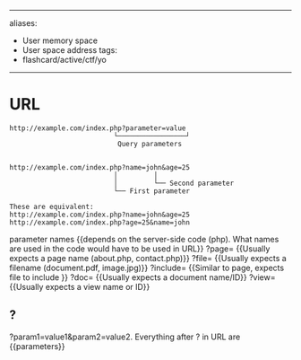 
---
aliases:
  - User memory space 
  - User space address 
tags:
  - flashcard/active/ctf/yo
---
# URL
```
http://example.com/index.php?parameter=value
                          └─────────────────┘
                           Query parameters


http://example.com/index.php?name=john&age=25
                          │         │
                          │         └── Second parameter
                          └── First parameter

These are equivalent:
http://example.com/index.php?name=john&age=25
http://example.com/index.php?age=25&name=john
```
parameter names {{depends on the server-side code (php). What names are used in the code would have to be used in URL}}
?page=   {{Usually expects a page name (about.php, contact.php)}}
?file=   {{Usually expects a filename (document.pdf, image.jpg)}}
?include= {{Similar to page, expects file to include }}
?doc=    {{Usually expects a document name/ID}}
?view=   {{Usually expects a view name or ID}}

## ?
?param1=value1&param2=value2. Everything after ? in URL are {{parameters}} 
